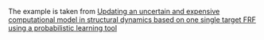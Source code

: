 The example is taken from [Updating an uncertain and expensive computational model in structural dynamics based on one single target FRF using a probabilistic learning tool](https://doi.org/10.1007/s00466-023-02301-2)
